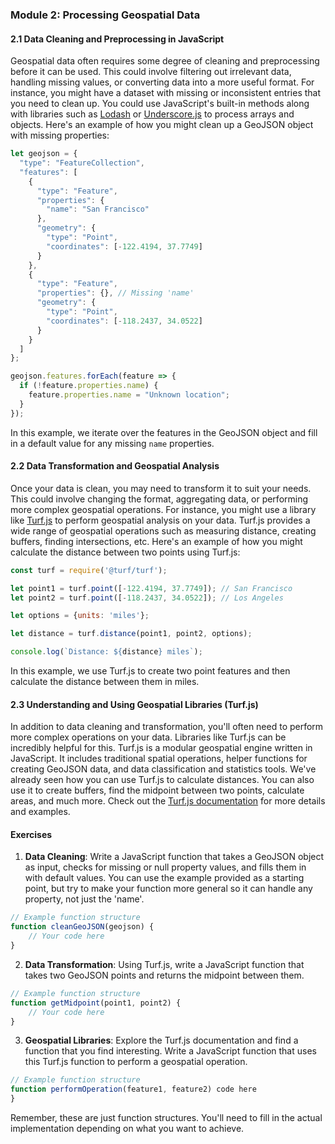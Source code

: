 ### Module 2: Processing Geospatial Data
#### 2.1 Data Cleaning and Preprocessing in JavaScript
Geospatial data often requires some degree of cleaning and preprocessing before it can be used. This could involve filtering out irrelevant data, handling missing values, or converting data into a more useful format.
For instance, you might have a dataset with missing or inconsistent entries that you need to clean up. You could use JavaScript's built-in methods along with libraries such as [Lodash](https://lodash.com/) or [Underscore.js](https://underscorejs.org/) to process arrays and objects.
Here's an example of how you might clean up a GeoJSON object with missing properties:
```javascript
let geojson = {
  "type": "FeatureCollection",
  "features": [
    {
      "type": "Feature",
      "properties": {
        "name": "San Francisco"
      },
      "geometry": {
        "type": "Point",
        "coordinates": [-122.4194, 37.7749]
      }
    },
    {
      "type": "Feature",
      "properties": {}, // Missing 'name'
      "geometry": {
        "type": "Point",
        "coordinates": [-118.2437, 34.0522]
      }
    }
  ]
};

geojson.features.forEach(feature => {
  if (!feature.properties.name) {
    feature.properties.name = "Unknown location";
  }
});

```
In this example, we iterate over the features in the GeoJSON object and fill in a default value for any missing `name` properties.
#### 2.2 Data Transformation and Geospatial Analysis
Once your data is clean, you may need to transform it to suit your needs. This could involve changing the format, aggregating data, or performing more complex geospatial operations.
For instance, you might use a library like [Turf.js](https://turfjs.org/) to perform geospatial analysis on your data. Turf.js provides a wide range of geospatial operations such as measuring distance, creating buffers, finding intersections, etc.
Here's an example of how you might calculate the distance between two points using Turf.js:
```javascript
const turf = require('@turf/turf');

let point1 = turf.point([-122.4194, 37.7749]); // San Francisco
let point2 = turf.point([-118.2437, 34.0522]); // Los Angeles

let options = {units: 'miles'};

let distance = turf.distance(point1, point2, options);

console.log(`Distance: ${distance} miles`);

```
In this example, we use Turf.js to create two point features and then calculate the distance between them in miles.
#### 2.3 Understanding and Using Geospatial Libraries (Turf.js)
In addition to data cleaning and transformation, you'll often need to perform more complex operations on your data. Libraries like Turf.js can be incredibly helpful for this.
Turf.js is a modular geospatial engine written in JavaScript. It includes traditional spatial operations, helper functions for creating GeoJSON data, and data classification and statistics tools.
We've already seen how you can use Turf.js to calculate distances. You can also use it to create buffers, find the midpoint between two points, calculate areas, and much more. Check out the [Turf.js documentation](http://turfjs.org/docs/) for more details and examples.
#### Exercises
1. **Data Cleaning**: Write a JavaScript function that takes a GeoJSON object as input, checks for missing or null property values, and fills them in with default values. You can use the example provided as a starting point, but try to make your function more general so it can handle any property, not just the 'name'.
```javascript
// Example function structure
function cleanGeoJSON(geojson) {
    // Your code here
}

```
2. **Data Transformation**: Using Turf.js, write a JavaScript function that takes two GeoJSON points and returns the midpoint between them.
```javascript
// Example function structure
function getMidpoint(point1, point2) {
    // Your code here
}

```
3. **Geospatial Libraries**: Explore the Turf.js documentation and find a function that you find interesting. Write a JavaScript function that uses this Turf.js function to perform a geospatial operation.
```javascript
// Example function structure
function performOperation(feature1, feature2) code here
}

```
Remember, these are just function structures. You'll need to fill in the actual implementation depending on what you want to achieve.
